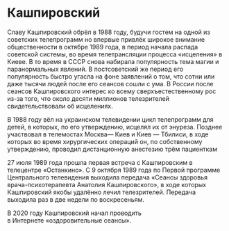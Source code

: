 # Кашпировский

Славу Кашпировский обрёл в 1988 году, будучи гостем на одной из советских телепрограмм но впервые привлёк широкое внимание общественности в октябре 1989 года, в период начала распада советской системы, во время телетрансляции процесса «исцеления» в Киеве. В то время в СССР снова набирала популярность тема магии и паранормальных явлений. В постсоветский же период его популярность быстро угасла на фоне заявлений о том, что сотни или даже тысячи людей после его сеансов сошли с ума. В России после сеансов Кашпировского интерес ко всему сверхъестественному рос из-за того, что около десяти миллионов телезрителей свидетельствовали об исцелениях.

В 1988 году вёл на украинском телевидении цикл телепрограмм для детей, в которых, по его утверждению, исцелял их от энуреза. Позднее участвовал в телемостах Москва— Киев и Киев — Тбилиси, в ходе которых во время хирургических операций он, по собственному утверждению, проводил дистанционную анестезию трём пациенткам

27 июля 1989 года прошла первая встреча с Кашпировским в телецентре «Останкино». С 9 октября 1989 года по Первой программе Центрального телевидения выходила передача «Сеансы здоровья врача-психотерапевта Анатолия Кашпировского», в ходе которых Кашпировский якобы удалённо лечил телезрителей. Передача выходила раз в две недели по воскресеньям.

В 2020 году Кашпировский начал проводить в Интернете «оздоровительные сеансы».
